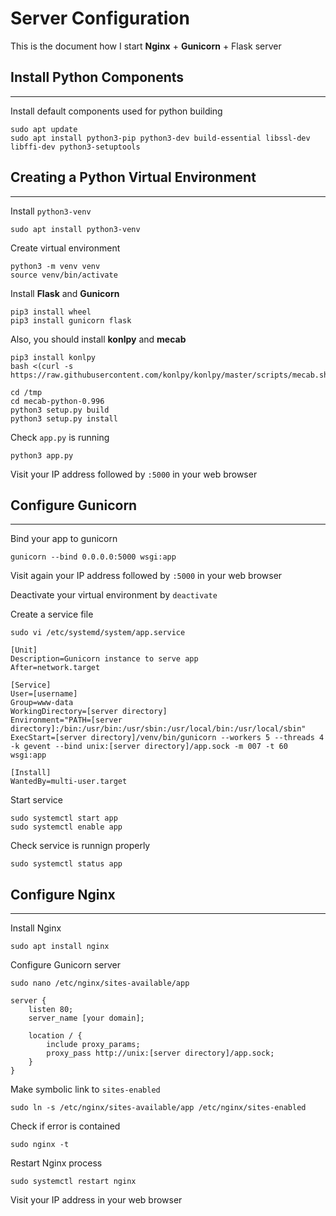 # Server Configuration

This is the document how I start **Nginx** + **Gunicorn** + Flask server   

## Install Python Components
---

Install default components used for python building   

```
sudo apt update
sudo apt install python3-pip python3-dev build-essential libssl-dev libffi-dev python3-setuptools
```

## Creating a Python Virtual Environment
---

Install `python3-venv`   

```
sudo apt install python3-venv
```

Create virtual environment   

```
python3 -m venv venv
source venv/bin/activate
```

Install **Flask** and **Gunicorn**   

```
pip3 install wheel
pip3 install gunicorn flask
```

Also, you should install **konlpy** and **mecab**   

```
pip3 install konlpy
bash <(curl -s https://raw.githubusercontent.com/konlpy/konlpy/master/scripts/mecab.sh)

cd /tmp
cd mecab-python-0.996
python3 setup.py build
python3 setup.py install
```

Check `app.py` is running   

```
python3 app.py
```

Visit your IP address followed by `:5000` in your web browser   

## Configure Gunicorn
---

Bind your app to gunicorn

```
gunicorn --bind 0.0.0.0:5000 wsgi:app
```

Visit again your IP address followed by `:5000` in your web browser   

Deactivate your virtual environment by `deactivate`   

Create a service file   

```
sudo vi /etc/systemd/system/app.service
```

```
[Unit]
Description=Gunicorn instance to serve app
After=network.target

[Service]
User=[username]
Group=www-data
WorkingDirectory=[server directory]
Environment="PATH=[server directory]:/bin:/usr/bin:/usr/sbin:/usr/local/bin:/usr/local/sbin"
ExecStart=[server directory]/venv/bin/gunicorn --workers 5 --threads 4 -k gevent --bind unix:[server directory]/app.sock -m 007 -t 60 wsgi:app

[Install]
WantedBy=multi-user.target
```

Start service   

```
sudo systemctl start app
sudo systemctl enable app
```

Check service is runnign properly

```
sudo systemctl status app
```

## Configure Nginx
---

Install Nginx   

```
sudo apt install nginx
```

Configure Gunicorn server

```
sudo nano /etc/nginx/sites-available/app
```

```
server {
    listen 80;
    server_name [your domain];

    location / {
        include proxy_params;
        proxy_pass http://unix:[server directory]/app.sock;
    }
}
```

Make symbolic link to `sites-enabled`   

```
sudo ln -s /etc/nginx/sites-available/app /etc/nginx/sites-enabled
```

Check if error is contained   

```
sudo nginx -t
```

Restart Nginx process   

```
sudo systemctl restart nginx
```

Visit your IP address in your web browser   

